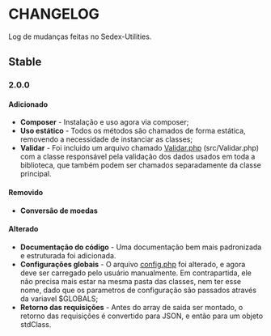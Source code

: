# CHANGELOG
Log de mudanças feitas no Sedex-Utilities.

## Stable
### 2.0.0

#### Adicionado
* **Composer** - Instalação e uso agora via composer;
* **Uso estático** - Todos os métodos são chamados de forma estática, removendo a necessidade de instanciar as classes;
* **Validar** - Foi incluido um arquivo chamado [Validar.php]() (src/Validar.php) com a classe responsável pela validação dos dados usados em toda a biblioteca, que também podem ser chamados separadamente da classe principal.

#### Removido
* **Conversão de moedas**

#### Alterado
* **Documentação do código** - Uma documentação bem mais padronizada e estruturada foi adicionada.
* **Configurações globais** - O arquivo [config.php](config.php) foi alterado, e agora deve ser carregado pelo usuário manualmente. Em contrapartida, ele não precisa mais estar na mesma pasta das classes, nem ter esse nome, dado que os parametros de configuração são passados através da variavel $GLOBALS;
* **Retorno das requisições** - Antes do array de saida ser montado, o retorno das requisições é convertido para JSON, e então para um objeto stdClass.
